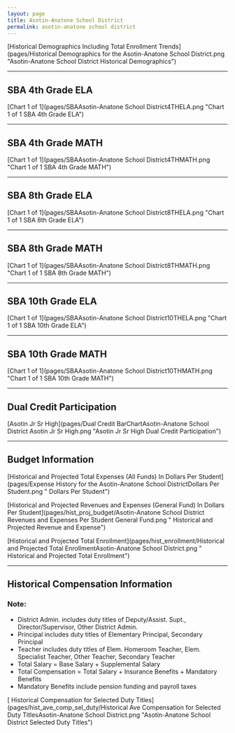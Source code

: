 ```yaml
---
layout: page
title: Asotin-Anatone School District
permalink: asotin-anatone school district
---
```



[Historical Demographics Including Total Enrollment Trends](pages/Historical Demographics for the Asotin-Anatone School District.png "Asotin-Anatone School District Historical Demographics")

___

## SBA 4th Grade ELA

[Chart 1 of 1](pages/SBAAsotin-Anatone School District4THELA.png "Chart 1 of 1 SBA 4th Grade ELA")


___

## SBA 4th Grade MATH

[Chart 1 of 1](pages/SBAAsotin-Anatone School District4THMATH.png "Chart 1 of 1 SBA 4th Grade MATH")


___

## SBA 8th Grade ELA

[Chart 1 of 1](pages/SBAAsotin-Anatone School District8THELA.png "Chart 1 of 1 SBA 8th Grade ELA")


___

## SBA 8th Grade MATH

[Chart 1 of 1](pages/SBAAsotin-Anatone School District8THMATH.png "Chart 1 of 1 SBA 8th Grade MATH")


___

## SBA 10th Grade ELA

[Chart 1 of 1](pages/SBAAsotin-Anatone School District10THELA.png "Chart 1 of 1 SBA 10th Grade ELA")


___

## SBA 10th Grade MATH

[Chart 1 of 1](pages/SBAAsotin-Anatone School District10THMATH.png "Chart 1 of 1 SBA 10th Grade MATH")


___

## Dual Credit Participation

[Asotin Jr Sr High](pages/Dual Credit BarChartAsotin-Anatone School District Asotin Jr Sr High.png "Asotin Jr Sr High Dual Credit Participation")


___

## Budget Information

[Historical and Projected Total Expenses (All Funds) In Dollars Per Student](pages/Expense History for the Asotin-Anatone School DistrictDollars Per Student.png " Dollars Per Student")

[Historical and Projected Revenues and Expenses (General Fund) In Dollars Per Student](pages/hist_proj_budget/Asotin-Anatone School District Revenues and Expenses Per Student General Fund.png " Historical and Projected Revenue and Expense")

[Historical and Projected Total Enrollment](pages/hist_enrollment/Historical and Projected Total EnrollmentAsotin-Anatone School District.png " Historical and Projected Total Enrollment")


___

## Historical Compensation Information
### Note:
- District Admin. includes duty titles of Deputy/Assist. Supt., Director/Supervisor, Other District Admin.
- Principal includes duty titles of Elementary Principal, Secondary Principal
- Teacher includes duty titles of Elem. Homeroom Teacher, Elem. Specialist Teacher, Other Teacher, Secondary Teacher
- Total Salary = Base Salary + Supplemental Salary
- Total Compensation = Total Salary + Insurance Benefits + Mandatory Benefits
- Mandatory Benefits include pension funding and payroll taxes

[ Historical Compensation for Selected Duty Titles](pages/hist_ave_comp_sel_duty/Historical Ave Compensation for Selected Duty TitlesAsotin-Anatone School District.png "Asotin-Anatone School District Selected Duty Titles")

